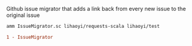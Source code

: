 Github issue migrator that adds a link back from every new issue to the original
issue

```bash
amm IssueMigrator.sc lihaoyi/requests-scala lihaoyi/test
```

```diff
1 - IssueMigrator
```